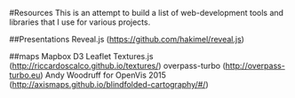 #Resources
This is an attempt to build a list of web-development tools and libraries that I use for various projects.

##Presentations
Reveal.js (https://github.com/hakimel/reveal.js)

##maps
Mapbox
D3
Leaflet
Textures.js (http://riccardoscalco.github.io/textures/)
overpass-turbo (http://overpass-turbo.eu)
Andy Woodruff for OpenVis 2015 (http://axismaps.github.io/blindfolded-cartography/#/)

